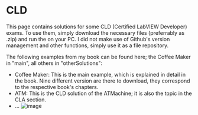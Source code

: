 # CLD

This page contains solutions for some CLD (Certified LabVIEW Developer) exams. To use them, simply download the necessary files (preferrably as .zip) and run the on your PC. I did not make use of Github's version management and other functions, simply use it as a file repository.

The following examples from my book can be found here; the Coffee Maker in "main", all others in "otherSolutions":

* Coffee Maker: This is the main example, which is explained in detail in the book. Nine different version are there to download, they correspond to the respective book's chapters.
* ATM: This is the CLD solution of the ATMachine; it is also the topic in the CLA section.
* ...
![image](https://user-images.githubusercontent.com/36880091/114531819-86ec1b00-9c4c-11eb-9f4b-4880593ca650.png)
